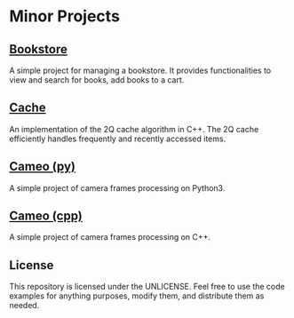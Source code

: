 # Minor Projects

## [Bookstore](./bookstore/)

A simple project for managing a bookstore. It provides functionalities to view and search for books, add books to a cart.

## [Cache](./cache/)

An implementation of the 2Q cache algorithm in C++. The 2Q cache efficiently handles frequently and recently accessed items.

## [Cameo (py)](./Cameo-py/)

A simple project of camera frames processing on Python3.

## [Cameo (cpp)](./Cameo-cpp/)

A simple project of camera frames processing on C++.

## License

This repository is licensed under the UNLICENSE. Feel free to use the code examples for anything purposes, modify them, and distribute them as needed.
